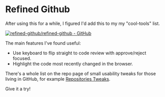 # Refined Github



After using this for a while, I figured I&#39;d add this to my my &#34;cool-tools&#34; list.

[![refined-github/refined-github - GitHub](https://gh-card.dev/repos/refined-github/refined-github.svg)](https://github.com/refined-github/refined-github)

The main features I&#39;ve found useful:

- Use keyboard to flip straight to code review with approve/reject focused.
- Highlight the code most recently changed in the browser.

There&#39;s a whole list on the repo page of small usability tweaks for those living in GitHub, for example [Repositories Tweaks](https://github.com/refined-github/refined-github#repositories).

Give it a try!

